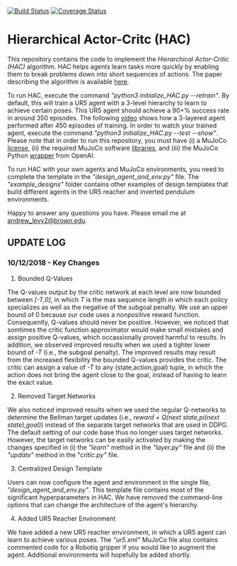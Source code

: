 [![Build Status](https://travis-ci.com/AboudyKreidieh/Hierarchical-Actor-Critc-HAC-.svg?branch=master)](https://travis-ci.com/AboudyKreidieh/Hierarchical-Actor-Critc-HAC-)
[![Coverage Status](https://coveralls.io/repos/github/AboudyKreidieh/Hierarchical-Actor-Critc-HAC-/badge.svg?branch=master)](https://coveralls.io/github/AboudyKreidieh/Hierarchical-Actor-Critc-HAC-?branch=master)

# Hierarchical Actor-Critc (HAC)
This repository contains the code to implement the *Hierarchical Actor-Critic (HAC)* algorithm.  HAC helps agents learn tasks more quickly by enabling them to break problems down into short sequences of actions.  The paper describing the algorithm is available [here](https://arxiv.org/abs/1712.00948).

To run HAC, execute the command *"python3 initialize_HAC.py --retrain"*.  By default, this will train a UR5 agent with a 3-level hierarchy to learn to achieve certain poses.  This UR5 agent should achieve a 90+% success rate in around 350 episodes.  The following [video](https://www.youtube.com/watch?v=R86Vs9Vb6Bc) shows how a 3-layered agent performed after 450 episodes of training.  In order to watch your trained agent, execute the command *"python3 initialize_HAC.py --test --show"*.  Please note that in order to run this repository, you must have (i) a MuJoCo [license](https://www.roboti.us/license.html), (ii) the required MuJoCo software [libraries](https://www.roboti.us/index.html), and (iii) the MuJoCo Python [wrapper](https://github.com/openai/mujoco-py) from OpenAI.  

To run HAC with your own agents and MuJoCo environments, you need to complete the template in the *"design_agent_and_env.py"* file.  The *"example_designs"* folder contains other examples of design templates that build different agents in the UR5 reacher and inverted pendulum environments.

Happy to answer any questions you have.  Please email me at andrew_levy2@brown.edu.

## UPDATE LOG

### 10/12/2018 - Key Changes
1.  Bounded Q-Values

The Q-values output by the critic network at each level are now bounded between *[-T,0]*, in which *T* is the max sequence length in which each policy specializes as well as the negative of the subgoal penalty.  We use an upper bound of 0 because our code uses a nonpositive reward function.  Consequently, Q-values should never be positive.  However, we noticed that somtimes the critic function approximator would make small mistakes and assign positive Q-values, which occassionally proved harmful to results.  In addition, we observed improved results when we used a tighter lower bound of *-T* (i.e., the subgoal penalty).  The improved results may result from the increased flexibility the bounded Q-values provides the critic.  The critic can assign a value of *-T* to any (state,action,goal) tuple, in which the action does not bring the agent close to the goal, instead of having to learn the exact value.

2.  Removed Target Networks

We also noticed improved results when we used the regular Q-networks to determine the Bellman target updates (i.e., *reward + Q(next state,pi(next state),goal)*) instead of the separate target networks that are used in DDPG.  The default setting of our code base thus no longer uses target networks.  However, the target networks can be easily activated by making the changes specified in (i) the *"learn"* method in the *"layer.py"* file and (ii) the *"update"* method in the *"critic.py"* file.  

3.  Centralized Design Template

Users can now configure the agent and environment in the single file, *"design_agent_and_env.py"*.  This template file contains most of the significant hyperparameters in HAC.  We have removed the command-line options that can change the architecture of the agent's hierarchy.

4.  Added UR5 Reacher Environment

We have added a new UR5 reacher environment, in which a UR5 agent can learn to achieve various poses.  The *"ur5.xml"* MuJoCo file also contains commented code for a Robotiq gripper if you would like to augment the agent.  Additional environments will hopefully be added shortly.  
